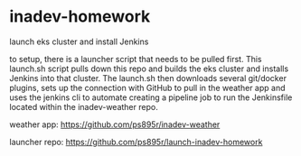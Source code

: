 # inadev-homework
launch eks cluster and install Jenkins

to setup, there is a launcher script that needs to be pulled first. This launch.sh script pulls down this repo and builds the eks cluster and installs Jenkins into that cluster. The launch.sh then downloads several git/docker plugins, sets up the connection with GitHub to pull in the weather app and uses the jenkins cli to automate creating a pipeline job to run the Jenkinsfile located within the inadev-weather repo. 

weather app:
https://github.com/ps895r/inadev-weather

launcher repo:
https://github.com/ps895r/launch-inadev-homework


